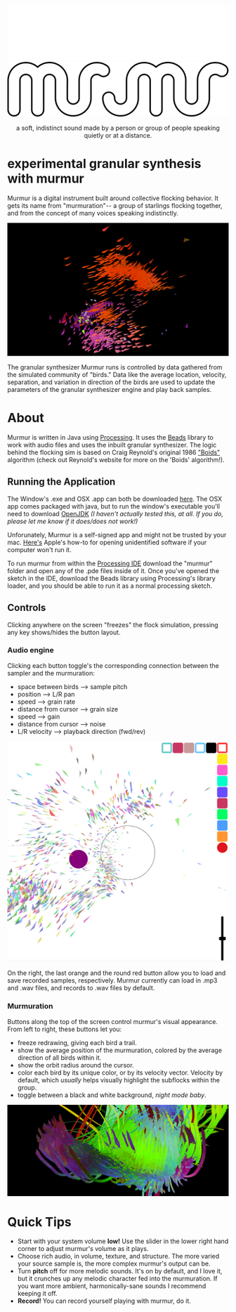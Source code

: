 <p align="center">
  <img src="resources/images/murmur_logo_white.svg#gh-dark-mode-only">
  <img src="resources/images/murmur_logo_black.svg#gh-light-mode-only">
</p>
 
 
 <p align = "center">
  a soft, indistinct sound made by a person or group of people speaking quietly or at a distance.
 </p>

# experimental granular synthesis with murmur
 
 Murmur is a digital instrument built around collective flocking behavior. It gets its name from "murmuration"-- a group of starlings flocking together, and from the concept of many voices speaking indistinctly.

 ![An image of murmur in-action](resources/images/img1_header.png)

The granular synthesizer Murmur runs is controlled by data gathered from the simulated community of "birds." Data like the average location, velocity, separation, and variation in direction of the birds are used to update the parameters of the granular synthesizer engine and play back samples.

# About
 
 Murmur is written in Java using [Processing](https://processing.org/). It uses the [Beads](http://www.beadsproject.net/) library to work with audio files and uses the inbuilt granular synthesizer. The logic behind the flocking sim is based on Craig Reynold's original 1986 ["Boids"](https://www.red3d.com/cwr/boids/) algorithm (check out Reynold's website for more on the 'Boids' algorithm!).
 
 ## Running the Application
 The Window's .exe and OSX .app can both be downloaded [here](https://drive.google.com/drive/folders/1RTlT_pMIr7A4LObX3EDhMFMRy6rMbsHC?usp=share_link).
 The OSX app comes packaged with java, but to run the window's executable you'll need to download [OpenJDK](https://jdk.java.net/) *(I haven't actually tested this, at all. If you do, please let me know if it does/does not work!)*
 
 Unforunately, Murmur is a self-signed app and might not be trusted by your mac. [Here's](https://support.apple.com/guide/mac-help/open-a-mac-app-from-an-unidentified-developer-mh40616/mac) Apple's how-to for opening unidentified software if your computer won't run it.
 
 To run murmur from within the [Processing IDE](https://processing.org/download) download the "murmur" folder and open any of the .pde files inside of it.  Once you've opened the sketch in the IDE, download the Beads library using Processing's library loader, and you should be able to run it as a normal processing sketch.
 
 ## Controls
 
 Clicking anywhere on the screen "freezes" the flock simulation, pressing any key shows/hides the button layout.
 
 ### Audio engine
  Clicking each button toggle's the corresponding connection between the sampler and the murmuration:
 - space between birds --> sample pitch
 - position --> L/R pan
 - speed --> grain rate
 - distance from cursor --> grain size
 - speed --> gain
 - distance from cursor --> noise
 - L/R velocity --> playback direction (fwd/rev)

 ![An image of murmur's controls](resources/images/img4.png)

On the right, the last orange and the round red button allow you to load and save recorded samples, respectively. Murmur currently can load in .mp3 and .wav files, and records to .wav files by default.

### Murmuration
Buttons along the top of the screen control murmur's visual appearance. From left to right, these buttons let you:
- freeze redrawing, giving each bird a trail.
- show the average position of the murmuration, colored by the average direction of all birds within it.
- show the orbit radius around the cursor.
- color each bird by its unique color, or by its velocity vector. Velocity by default, which *usually* helps visually highlight the subflocks within the group.
- toggle between a black and white background, *_night mode baby_*.
 
 ![A Pretty Pic](resources/images/img2_header.png)

  # Quick Tips
 - Start with your system volume **low!** Use the slider in the lower right hand corner to adjust murmur's volume as it plays.
 - Choose rich audio, in volume, texture, and structure. The more varied your source sample is, the more complex murmur's output can be.
 - Turn **pitch** off for more melodic sounds. It's on by default, and I love it, but it crunches up any melodic character fed into the murmuration. If you want more ambient, harmonically-sane sounds I recommend keeping it off.
 - **Record!** You can record yourself playing with murmur, do it.
